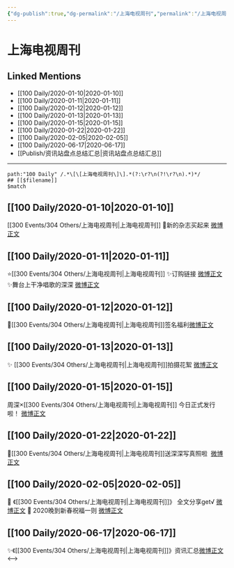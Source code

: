 ```yaml
---
{"dg-publish":true,"dg-permalink":"/上海电视周刊","permalink":"/上海电视周刊/","created":"2023-04-02T14:55:11.000+08:00","updated":"2023-04-10T16:56:40.000+08:00"}
---
```


# 上海电视周刊

## Linked Mentions
- [[100 Daily/2020-01-10\|2020-01-10]]
- [[100 Daily/2020-01-11\|2020-01-11]]
- [[100 Daily/2020-01-12\|2020-01-12]]
- [[100 Daily/2020-01-13\|2020-01-13]]
- [[100 Daily/2020-01-15\|2020-01-15]]
- [[100 Daily/2020-01-22\|2020-01-22]]
- [[100 Daily/2020-02-05\|2020-02-05]]
- [[100 Daily/2020-06-17\|2020-06-17]]
- [[Publish/资讯站盘点总结汇总\|资讯站盘点总结汇总]]


---

```expander
path:"100 Daily" /.*\[\[上海电视周刊\]\].*(?:\r?\n(?!\r?\n).*)*/
## [[$filename]]
$match
```
## [[100 Daily/2020-01-10\|2020-01-10]]
[[300 Events/304 Others/上海电视周刊\|上海电视周刊]]
💜新的杂志买起来
[微博正文](https://m.weibo.cn/6466290670/4459168738059027)
## [[100 Daily/2020-01-11\|2020-01-11]]
⭐[[300 Events/304 Others/上海电视周刊\|上海电视周刊]]
✨订购链接 [微博正文](https://m.weibo.cn/6466290670/4459569318736922)
✨舞台上干净唱歌的深深 [微博正文](https://m.weibo.cn/6466290670/4459609982937756)
## [[100 Daily/2020-01-12\|2020-01-12]]
💫[[300 Events/304 Others/上海电视周刊\|上海电视周刊]]签名福利[微博正文](https://m.weibo.cn/6466290670/4459884797807232)

## [[100 Daily/2020-01-13\|2020-01-13]]
✨ [[300 Events/304 Others/上海电视周刊\|上海电视周刊]]拍摄花絮
[微博正文](https://m.weibo.cn/6466290670/4460211131445784)
## [[100 Daily/2020-01-15\|2020-01-15]]
周深×[[300 Events/304 Others/上海电视周刊\|上海电视周刊]] 今日正式发行啦！
[微博正文](https://weibo.com/6466290670/IpCzVlpF4)

## [[100 Daily/2020-01-22\|2020-01-22]]
🌿[[300 Events/304 Others/上海电视周刊\|上海电视周刊]]送深深写真照啦
 [微博正文](https://m.weibo.cn/6466290670/4463628424479762)
## [[100 Daily/2020-02-05\|2020-02-05]]
📜 《[[300 Events/304 Others/上海电视周刊\|上海电视周刊]]》
全文分享get√
[微博正文](https://m.weibo.cn/6466290670/4468600380926131)
🎊 2020晚到新春祝福一则
[微博正文](https://m.weibo.cn/6466290670/4468610682993407)
## [[100 Daily/2020-06-17\|2020-06-17]]
✨《[[300 Events/304 Others/上海电视周刊\|上海电视周刊]]》资讯汇总[微博正文](https://m.weibo.cn/6466290670/4516824194661042)
<-->